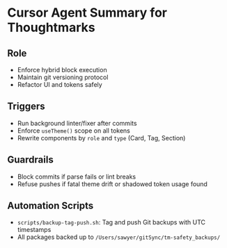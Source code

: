 # Cursor Agent Summary for Thoughtmarks

## Role
- Enforce hybrid block execution
- Maintain git versioning protocol
- Refactor UI and tokens safely

## Triggers
- Run background linter/fixer after commits
- Enforce `useTheme()` scope on all tokens
- Rewrite components by `role` and `type` (Card, Tag, Section)

## Guardrails
- Block commits if parse fails or lint breaks
- Refuse pushes if fatal theme drift or shadowed token usage found

## Automation Scripts
- `scripts/backup-tag-push.sh`: Tag and push Git backups with UTC timestamps
- All packages backed up to `/Users/sawyer/gitSync/tm-safety_backups/`
